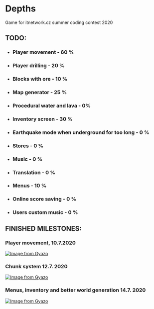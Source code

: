 # Depths

Game for itnetwork.cz summer coding contest 2020

## TODO:
- ### Player movement - 60 %
- ### Player drilling - 20 %
- ### Blocks with ore - 10 %
- ### Map generator - 25 %
- ### Procedural water and lava - 0%
- ### Inventory screen - 30 %
- ### Earthquake mode when underground for too long - 0 %
- ### Stores - 0 %
- ### Music - 0 %
- ### Translation - 0 %
- ### Menus - 10 %
- ### Online score saving - 0 %
- ### Users custom music - 0 %


## FINISHED MILESTONES:
### Player movement, 10.7.2020
[![Image from Gyazo](https://i.gyazo.com/d38638164b5c2c3a9d511246ca84c409.gif)](https://gyazo.com/d38638164b5c2c3a9d511246ca84c409)

### Chunk system 12.7. 2020
[![Image from Gyazo](https://i.gyazo.com/5902a7f2e57cff661d256ed87862982a.gif)](https://gyazo.com/5902a7f2e57cff661d256ed87862982a)

### Menus, inventory and better world generation 14.7. 2020
[![Image from Gyazo](https://i.gyazo.com/8e36bf28971d37fc6fc3975ee5a23f0d.gif)](https://gyazo.com/8e36bf28971d37fc6fc3975ee5a23f0d)